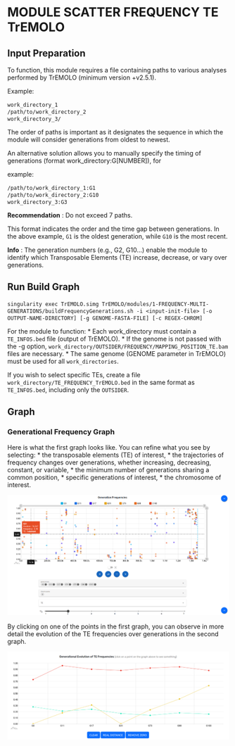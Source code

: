 # MODULE SCATTER FREQUENCY TE TrEMOLO


## Input Preparation

To function, this module requires a file containing paths to various analyses performed by TrEMOLO (minimum version +v2.5.1).

Example:

```
work_directory_1
/path/to/work_directory_2
work_directory_3/
```

The order of paths is important as it designates the sequence in which the module will consider generations from oldest to newest.

An alternative solution allows you to manually specify the timing of generations (format work_directory:G[NUMBER]), for 

example:

```
/path/to/work_directory_1:G1
/path/to/work_directory_2:G10
work_directory_3:G3
```

**Recommendation** : Do not exceed 7 paths.

This format indicates the order and the time gap between generations. In the above example, `G1` is the oldest generation, while `G10` is the most recent.

**Info** : The generation numbers (e.g., G2, G10...) enable the module to identify which Transposable Elements (TE) increase, decrease, or vary over generations.


## Run Build Graph

```
singularity exec TrEMOLO.simg TrEMOLO/modules/1-FREQUENCY-MULTI-GENERATIONS/buildFrequencyGenerations.sh -i <input-init-file> [-o OUTPUT-NAME-DIRECTORY] [-g GENOME-FASTA-FILE] [-c REGEX-CHROM]
```

For the module to function:
    * Each work_directory must contain a `TE_INFOS.bed` file (output of TrEMOLO).
    * If the genome is not passed with the -g option, `work_directory/OUTSIDER/FREQUENCY/MAPPING_POSITION_TE.bam` files are necessary.
    * The same genome (GENOME parameter in TrEMOLO) must be used for all `work_directories`.

If you wish to select specific TEs, create a file `work_directory/TE_FREQUENCY_TrEMOLO.bed` in the same format as `TE_INFOS.bed`, including only the `OUTSIDER`.


## Graph

### Generational Frequency Graph

Here is what the first graph looks like. You can refine what you see by selecting:
    * the transposable elements (TE) of interest,
    * the trajectories of frequency changes over generations, whether increasing, decreasing, constant, or variable,
    * the minimum number of generations sharing a common position,
    * specific generations of interest,
    * the chromosome of interest.

<img src="img/ex1.png">

By clicking on one of the points in the first graph, you can observe in more detail the evolution of the TE frequencies over generations in the second graph.

<img src="img/ex2.png">

